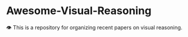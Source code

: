 # Awesome-Visual-Reasoning
👁️ This is a repository for organizing recent papers on visual reasoning.
